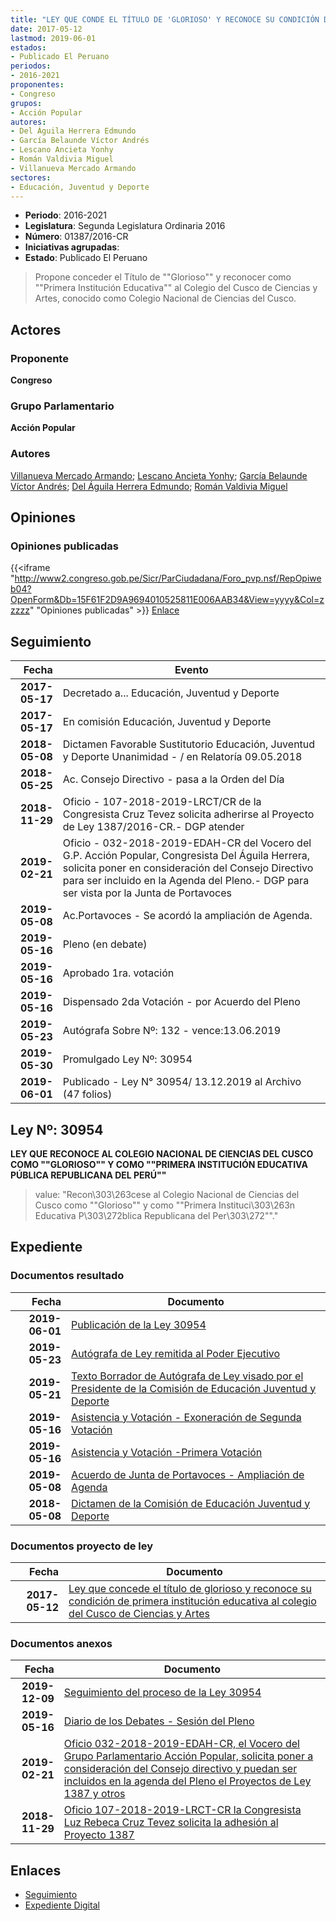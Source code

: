 ```yaml
---
title: "LEY QUE CONDE EL TÍTULO DE 'GLORIOSO' Y RECONOCE SU CONDICIÓN DE 'PRIMERA INSTITUCIÓN EDUCATIVA' AL COLEGIO DEL CUSCO DE CIENCIAS Y ARTES"
date: 2017-05-12
lastmod: 2019-06-01
estados:
- Publicado El Peruano
periodos:
- 2016-2021
proponentes:
- Congreso
grupos:
- Acción Popular
autores:
- Del Águila Herrera Edmundo
- García Belaunde Víctor Andrés
- Lescano Ancieta Yonhy
- Román Valdivia Miguel
- Villanueva Mercado Armando
sectores:
- Educación, Juventud y Deporte
---
```

- **Periodo**: 2016-2021
- **Legislatura**: Segunda Legislatura Ordinaria 2016
- **Número**: 01387/2016-CR
- **Iniciativas agrupadas**: 
- **Estado**: Publicado El Peruano

> Propone conceder el Título de ""Glorioso"" y reconocer como ""Primera Institución Educativa"" al Colegio del Cusco de Ciencias y Artes, conocido como Colegio Nacional de Ciencias del Cusco.


## Actores

### Proponente

**Congreso**

### Grupo Parlamentario

**Acción Popular**

### Autores

[Villanueva Mercado Armando](mailto:mailto:avillanuevam@congreso.gob.pe); [Lescano Ancieta Yonhy](mailto:mailto:ylescano@congreso.gob.pe); [García Belaunde Víctor Andrés](mailto:mailto:vgarciabelaunde@congreso.gob.pe); [Del Águila Herrera Edmundo](mailto:mailto:edelaguila@congreso.gob.pe); [Román Valdivia Miguel](mailto:mailto:mroman@congreso.gob.pe)

## Opiniones

### Opiniones publicadas

{{<iframe "http://www2.congreso.gob.pe/Sicr/ParCiudadana/Foro_pvp.nsf/RepOpiweb04?OpenForm&Db=15F61F2D9A9694010525811E006AAB34&View=yyyy&Col=zzzzz" "Opiniones publicadas" >}}
[Enlace](http://www2.congreso.gob.pe/Sicr/ParCiudadana/Foro_pvp.nsf/RepOpiweb04?OpenForm&Db=15F61F2D9A9694010525811E006AAB34&View=yyyy&Col=zzzzz)


## Seguimiento

| Fecha | Evento |
|------:|--------|
| **2017-05-17** | Decretado a... Educación, Juventud y Deporte |
| **2017-05-17** | En comisión Educación, Juventud y Deporte |
| **2018-05-08** | Dictamen Favorable Sustitutorio Educación, Juventud y Deporte Unanimidad - / en Relatoría 09.05.2018 |
| **2018-05-25** | Ac. Consejo Directivo - pasa a la Orden del Día |
| **2018-11-29** | Oficio - 107-2018-2019-LRCT/CR de la Congresista Cruz Tevez solicita adherirse al Proyecto de Ley 1387/2016-CR.- DGP atender |
| **2019-02-21** | Oficio - 032-2018-2019-EDAH-CR del Vocero del G.P. Acción Popular, Congresista Del Águila Herrera, solicita poner en consideración del Consejo Directivo para ser incluido en la Agenda del Pleno.- DGP para ser vista por la Junta de Portavoces |
| **2019-05-08** | Ac.Portavoces - Se acordó la ampliación de Agenda. |
| **2019-05-16** | Pleno (en debate) |
| **2019-05-16** | Aprobado 1ra. votación |
| **2019-05-16** | Dispensado 2da Votación - por Acuerdo del Pleno |
| **2019-05-23** | Autógrafa Sobre Nº: 132 - vence:13.06.2019 |
| **2019-05-30** | Promulgado Ley Nº: 30954 |
| **2019-06-01** | Publicado - Ley N° 30954/ 13.12.2019 al Archivo (47 folios) |

## Ley Nº: 30954

**LEY QUE RECONOCE AL COLEGIO NACIONAL DE CIENCIAS DEL CUSCO COMO ""GLORIOSO"" Y COMO ""PRIMERA INSTITUCIÓN EDUCATIVA PÚBLICA REPUBLICANA DEL PERÚ""**

> value: "Recon\303\263cese al Colegio Nacional de Ciencias del Cusco como \"\"Glorioso\"\" y como \"\"Primera Instituci\303\263n Educativa P\303\272blica Republicana del Per\303\272\"\"."


## Expediente

### Documentos resultado

| Fecha | Documento |
|------:|-----------|
| **2019-06-01** | [Publicación de la Ley 30954](http://www.leyes.congreso.gob.pe/Documentos/2016_2021/ADLP/Normas_Legales/30954-LEY.pdf) |
| **2019-05-23** | [Autógrafa de Ley remitida al Poder Ejecutivo](http://www.leyes.congreso.gob.pe/Documentos/2016_2021/ADLP/Texto_Aprobado/AU0138720190523.pdf) |
| **2019-05-21** | [Texto Borrador de Autógrafa de Ley visado por el Presidente de la Comisión de Educación Juventud y Deporte](http://www.leyes.congreso.gob.pe/Documentos/2016_2021/Texto_Borrador_de_Autografa/BAU0138720190521.pdf) |
| **2019-05-16** | [Asistencia y Votación - Exoneración de Segunda Votación](http://www.leyes.congreso.gob.pe/Documentos/2016_2021/Asistencia_y_Votacion/Proyectos_de_Ley/Exoneracion_de_Segunda_Votacion/AVESV0138720190516.pdf) |
| **2019-05-16** | [Asistencia y Votación -Primera Votación](http://www.leyes.congreso.gob.pe/Documentos/2016_2021/Asistencia_y_Votacion/Proyectos_de_Ley/AV0138720190516.pdf) |
| **2019-05-08** | [Acuerdo de Junta de Portavoces - Ampliación de Agenda](http://www.leyes.congreso.gob.pe/Documentos/2016_2021/Acuerdos/Junta_Portavoces/AJP0138720190508.pdf) |
| **2018-05-08** | [Dictamen de la Comisión de Educación Juventud y Deporte](http://www.leyes.congreso.gob.pe/Documentos/2016_2021/Dictamenes/Proyectos_de_Ley/01387DC10MAY20180508.pdf) |

### Documentos proyecto de ley

| Fecha | Documento |
|------:|-----------|
| **2017-05-12** | [Ley que concede el título de glorioso y reconoce su condición de primera institución educativa al colegio del Cusco de Ciencias y Artes](http://www.leyes.congreso.gob.pe/Documentos/2016_2021/Proyectos_de_Ley_y_de_Resoluciones_Legislativas/PL0138720170512.pdf) |

### Documentos anexos

| Fecha | Documento |
|------:|-----------|
| **2019-12-09** | [Seguimiento del proceso de la Ley 30954](http://www.leyes.congreso.gob.pe/Documentos/2016_2021/Seguimiento_de_Proyectos_de_Ley/01387PL20191209.pdf) |
| **2019-05-16** | [Diario de los Debates - Sesión del Pleno](http://www2.congreso.gob.pe/Sicr/DiarioDebates/Publicad.nsf/SesionesPleno/05256D6E0073DFE9052583FD00602039/$FILE/SLO-2018-9A.pdf) |
| **2019-02-21** | [Oficio 032-2018-2019-EDAH-CR, el Vocero del Grupo Parlamentario Acción Popular, solicita poner a consideración del Consejo directivo y puedan ser incluidos en la agenda del Pleno el Proyectos de Ley 1387 y otros](http://www.leyes.congreso.gob.pe/Documentos/2016_2021/Oficios/Grupos_Parlamentarios/OFICIO-032-2018-2019-EDAH-CR.pdf) |
| **2018-11-29** | [Oficio 107-2018-2019-LRCT-CR la Congresista Luz Rebeca Cruz Tevez solicita la adhesión al Proyecto 1387](http://www.leyes.congreso.gob.pe/Documentos/2016_2021/Adhesiones/Proyectos_de_Ley/OFICIO-107-2018-2019-LRCT-CR.pdf) |

## Enlaces

- [Seguimiento](http://www2.congreso.gob.pe/Sicr/TraDocEstProc/CLProLey2016.nsf/f7fff46988ca05b1052578e100829cc7/cb2975f41bd7c3710525811e00755f90?OpenDocument)
- [Expediente Digital](http://www2.congreso.gob.pe/Sicr/TraDocEstProc/Expvirt_2011.nsf/visbusqptramdoc1621/01387?opendocument)


